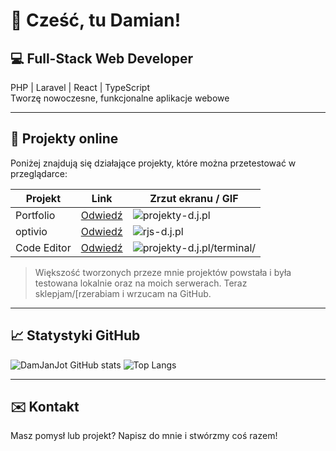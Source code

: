 # 👋 Cześć, tu Damian!

## 💻 Full-Stack Web Developer
PHP | Laravel | React | TypeScript  
Tworzę nowoczesne, funkcjonalne aplikacje webowe 

---

## 🚀 Projekty online
Poniżej znajdują się działające projekty, które można przetestować w przeglądarce:

| Projekt | Link | Zrzut ekranu / GIF |
|---------|------|------------------|
| Portfolio | [Odwiedź](https://projekty-d.j.pl) | ![projekty-d.j.pl](https://raw.githubusercontent.com/DamJanJot/optivio-app/main/screenshots/projekty-dj.gif) |
| optivio | [Odwiedź](https://rjs-d.j.pl) | ![rjs-d.j.pl](https://raw.githubusercontent.com/DamJanJot/optivio-app/main/screenshots/rjs-dj.gif) |
| Code Editor | [Odwiedź](https://projekty-d.j.pl/terminal/) | ![projekty-d.j.pl/terminal/](https://raw.githubusercontent.com/DamJanJot/optivio-app/main/screenshots/kalendarz-j.gif) |

> Większość tworzonych przeze mnie projektów powstała i była testowana lokalnie oraz na moich serwerach. Teraz sklepjam/[rzerabiam i wrzucam na GitHub. 
---

## 📈 Statystyki GitHub
![DamJanJot GitHub stats](https://github-readme-stats.vercel.app/api?username=DamJanJot&show_icons=true&theme=radical)
![Top Langs](https://github-readme-stats.vercel.app/api/top-langs/?username=DamJanJot&layout=compact&theme=radical)

---

## ✉️ Kontakt
Masz pomysł lub projekt? Napisz do mnie i stwórzmy coś razem!  
